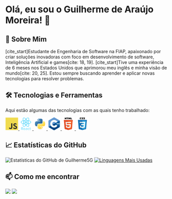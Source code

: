 # Olá, eu sou o Guilherme de Araújo Moreira! 👋

## 🚀 Sobre Mim
[cite_start]Estudante de Engenharia de Software na FIAP, apaixonado por criar soluções inovadoras com foco em desenvolvimento de software, Inteligência Artificial e games[cite: 18, 19]. [cite_start]Tive uma experiência de 6 meses nos Estados Unidos que aprimorou meu inglês e minha visão de mundo[cite: 20, 25]. Estou sempre buscando aprender e aplicar novas tecnologias para resolver problemas.

## 🛠️ Tecnologias e Ferramentas
Aqui estão algumas das tecnologias com as quais tenho trabalhado:

<p align="left">
  <a href="https://developer.mozilla.org/en-US/docs/Web/JavaScript" target="_blank" rel="noreferrer">
    <img src="https://raw.githubusercontent.com/devicons/devicon/master/icons/javascript/javascript-original.svg" alt="javascript" width="40" height="40"/>
  </a>
  <a href="https://reactjs.org/" target="_blank" rel="noreferrer">
    <img src="https://raw.githubusercontent.com/devicons/devicon/master/icons/react/react-original-wordmark.svg" alt="react" width="40" height="40"/>
  </a>
  <a href="https://www.python.org" target="_blank" rel="noreferrer">
    <img src="https://raw.githubusercontent.com/devicons/devicon/master/icons/python/python-original.svg" alt="python" width="40" height="40"/>
  </a>
  <a href="https://www.cplusplus.com/" target="_blank" rel="noreferrer">
    <img src="https://raw.githubusercontent.com/devicons/devicon/master/icons/cplusplus/cplusplus-original.svg" alt="cplusplus" width="40" height="40"/>
  </a>
  <a href="https://www.w3.org/html/" target="_blank" rel="noreferrer">
    <img src="https://raw.githubusercontent.com/devicons/devicon/master/icons/html5/html5-original-wordmark.svg" alt="html5" width="40" height="40"/>
  </a>
  <a href="https://www.w3schools.com/css/" target="_blank" rel="noreferrer">
    <img src="https://raw.githubusercontent.com/devicons/devicon/master/icons/css3/css3-original-wordmark.svg" alt="css3" width="40" height="40"/>
  </a>
</p>

## 📈 Estatísticas do GitHub
![Estatísticas do GitHub de Guilherme5G](https://github-readme-stats.vercel.app/api?username=Guilherme5G&show_icons=true&theme=dracula&include_all_commits=true&count_private=true)
[![Linguagens Mais Usadas](https://github-readme-stats.vercel.app/api/top-langs/?username=Guilherme5G&layout=compact&langs_count=7&theme=dracula)](https://github.com/Guilherme5G)

## 📫 Como me encontrar
<a href="https://www.linkedin.com/in/guilherme-de-araújo-moreira-7440602b5" target="_blank"><img src="https://img.shields.io/badge/-LinkedIn-%230077B5?style=for-the-badge&logo=linkedin&logoColor=white" target="_blank"></a>
<a href="mailto:guiam2909@gmail.com"><img src="https://img.shields.io/badge/Gmail-D14836?style=for-the-badge&logo=gmail&logoColor=white" target="_blank"></a>
